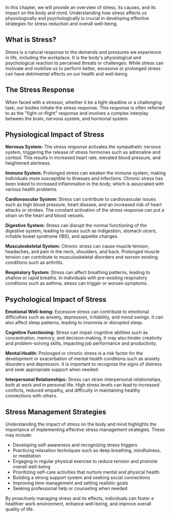 
In this chapter, we will provide an overview of stress, its causes, and its impact on the body and mind. Understanding how stress affects us physiologically and psychologically is crucial in developing effective strategies for stress reduction and overall well-being.

What is Stress?
---------------

Stress is a natural response to the demands and pressures we experience in life, including the workplace. It is the body's physiological and psychological reaction to perceived threats or challenges. While stress can motivate and mobilize us to perform better, excessive or prolonged stress can have detrimental effects on our health and well-being.

The Stress Response
-------------------

When faced with a stressor, whether it be a tight deadline or a challenging task, our bodies initiate the stress response. This response is often referred to as the "fight-or-flight" response and involves a complex interplay between the brain, nervous system, and hormonal system.

Physiological Impact of Stress
------------------------------

**Nervous System:** The stress response activates the sympathetic nervous system, triggering the release of stress hormones such as adrenaline and cortisol. This results in increased heart rate, elevated blood pressure, and heightened alertness.

**Immune System:** Prolonged stress can weaken the immune system, making individuals more susceptible to illnesses and infections. Chronic stress has been linked to increased inflammation in the body, which is associated with various health problems.

**Cardiovascular System:** Stress can contribute to cardiovascular issues such as high blood pressure, heart disease, and an increased risk of heart attacks or strokes. The constant activation of the stress response can put a strain on the heart and blood vessels.

**Digestive System:** Stress can disrupt the normal functioning of the digestive system, leading to issues such as indigestion, stomach ulcers, irritable bowel syndrome (IBS), and appetite changes.

**Musculoskeletal System:** Chronic stress can cause muscle tension, headaches, and pain in the neck, shoulders, and back. Prolonged muscle tension can contribute to musculoskeletal disorders and worsen existing conditions such as arthritis.

**Respiratory System:** Stress can affect breathing patterns, leading to shallow or rapid breaths. In individuals with pre-existing respiratory conditions such as asthma, stress can trigger or worsen symptoms.

Psychological Impact of Stress
------------------------------

**Emotional Well-being:** Excessive stress can contribute to emotional difficulties such as anxiety, depression, irritability, and mood swings. It can also affect sleep patterns, leading to insomnia or disrupted sleep.

**Cognitive Functioning:** Stress can impair cognitive abilities such as concentration, memory, and decision-making. It may also hinder creativity and problem-solving skills, impacting job performance and productivity.

**Mental Health:** Prolonged or chronic stress is a risk factor for the development or exacerbation of mental health conditions such as anxiety disorders and depression. It is important to recognize the signs of distress and seek appropriate support when needed.

**Interpersonal Relationships:** Stress can strain interpersonal relationships, both at work and in personal life. High stress levels can lead to increased conflicts, reduced empathy, and difficulty in maintaining healthy connections with others.

Stress Management Strategies
----------------------------

Understanding the impact of stress on the body and mind highlights the importance of implementing effective stress management strategies. These may include:

* Developing self-awareness and recognizing stress triggers
* Practicing relaxation techniques such as deep breathing, mindfulness, or meditation
* Engaging in regular physical exercise to reduce tension and promote overall well-being
* Prioritizing self-care activities that nurture mental and physical health
* Building a strong support system and seeking social connections
* Improving time management and setting realistic goals
* Seeking professional help or counseling when needed

By proactively managing stress and its effects, individuals can foster a healthier work environment, enhance well-being, and improve overall quality of life.

